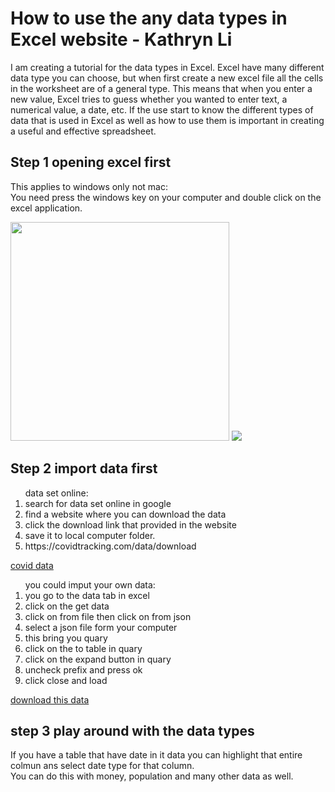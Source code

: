 # How to use the  any data types in Excel website - Kathryn Li

I am creating a tutorial for the data types in Excel. Excel have many different data type you can choose, but when first create a new excel file all the cells in the worksheet are of a general type. This means that when you enter a new value, Excel tries to guess whether you wanted to enter text, a numerical value, a date, etc. If the use start to know the different types of data that is used in Excel as well as how to use them is important in creating a useful and effective spreadsheet.

## Step 1 opening excel first 

This applies to windows only not mac:
<br>
You need press the windows key on your computer and double click on the excel application.

<img src="https://user-images.githubusercontent.com/96843197/150204172-2275373d-3b9d-4a0e-a245-3a4107194319.png" width="350" height="350">

<img src="https://user-images.githubusercontent.com/96843197/150249983-a4b1f7e8-5542-46b3-8ab8-acf57273749b.png">

## Step 2 import data first

<ol>
 data set online:
 <li>search for data set online in google</li>
 <li>find a website where you can download the data</li>
 <li>click the download link that provided in the website</li>
 <li>save it to local computer folder.</li>
 <li>https://covidtracking.com/data/download</li>
</ol>

<a href="https://github.com/Kathryn2354/AdvanaceDataScience/files/7908586/all-states-history.csv">covid data</a>

<ol>
 you could imput your own data:
 <li>you go to the data tab in excel</li>
 <li>click on the get data</li>
 <li>click on from file then click on from json</li>
 <li>select a json file form your computer</li>
 <li>this bring you quary</li>
 <li>click on the to table in quary</li>
 <li>click on the expand button in quary</li>
 <li>uncheck prefix and press ok</li>
 <li>click close and load</li>
</ol>

 [download this data](https://github.com/Kathryn2354/AdvanaceDataScience/files/7908148/test.xlsx)
 
## step 3 play around with the data types

If you have a table that have date in it data you can highlight that entire colmun ans select date type for that column. 
<br>
You can do this with money, population and many other data as well.



